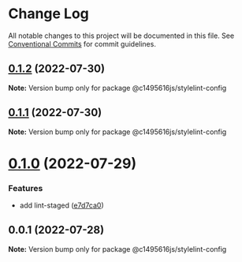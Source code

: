 # Change Log

All notable changes to this project will be documented in this file.
See [Conventional Commits](https://conventionalcommits.org) for commit guidelines.

## [0.1.2](https://github.com/c1495616js/jerry-fe-library/compare/@c1495616js/stylelint-config@0.1.1...@c1495616js/stylelint-config@0.1.2) (2022-07-30)

**Note:** Version bump only for package @c1495616js/stylelint-config





## [0.1.1](https://github.com/c1495616js/jerry-fe-library/compare/@c1495616js/stylelint-config@0.1.0...@c1495616js/stylelint-config@0.1.1) (2022-07-30)

**Note:** Version bump only for package @c1495616js/stylelint-config





# [0.1.0](https://github.com/c1495616js/jerry-fe-library/compare/@c1495616js/stylelint-config@0.0.1...@c1495616js/stylelint-config@0.1.0) (2022-07-29)


### Features

* add lint-staged ([e7d7ca0](https://github.com/c1495616js/jerry-fe-library/commit/e7d7ca02366321f602e6f10315be12fc6c2cd171))





## 0.0.1 (2022-07-28)

**Note:** Version bump only for package @c1495616js/stylelint-config
